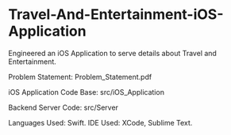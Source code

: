 # Travel-And-Entertainment-iOS-Application
Engineered an iOS Application to serve details about Travel and Entertainment.

Problem Statement: Problem_Statement.pdf

iOS Application Code Base: src/iOS_Application

Backend Server Code: src/Server

Languages Used: Swift.
IDE Used: XCode, Sublime Text.
